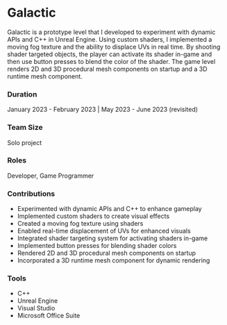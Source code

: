 # Galactic
Galactic is a prototype level that I developed to experiment with dynamic APIs and C++ in Unreal Engine. Using custom shaders, I implemented a moving fog texture and the ability to displace UVs in real time. By shooting shader targeted objects, the player can activate its shader in-game and then use button presses to blend the color of the shader. The game level renders 2D and 3D procedural mesh components on startup and a 3D runtime mesh component. 

### Duration
January 2023 - February 2023  |  May 2023 - June 2023 (revisited)

### Team Size
Solo project

### Roles
Developer, Game Programmer

### Contributions
- Experimented with dynamic APIs and C++ to enhance gameplay
- Implemented custom shaders to create visual effects
- Created a moving fog texture using shaders
- Enabled real-time displacement of UVs for enhanced visuals
- Integrated shader targeting system for activating shaders in-game
- Implemented button presses for blending shader colors
- Rendered 2D and 3D procedural mesh components on startup
- Incorporated a 3D runtime mesh component for dynamic rendering

### Tools
- C++
- Unreal Engine
- Visual Studio
- Microsoft Office Suite
